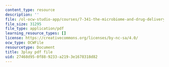 ```yaml
---
content_type: resource
description: ''
file: /ol-ocw-studio-app/courses/7-341-the-microbiome-and-drug-delivery-cross-species-communication-in-health-and-disease-spring-2018/27468d950f889233a2193e1678318d82_blD8f7MOhFQ.pdf
file_size: 31295
file_type: application/pdf
learning_resource_types: []
license: https://creativecommons.org/licenses/by-nc-sa/4.0/
ocw_type: OCWFile
resourcetype: Document
title: 3play pdf file
uid: 27468d95-0f88-9233-a219-3e1678318d82
---
```

